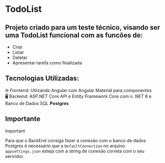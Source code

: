 # TodoList
## Projeto criado para um teste técnico, visando ser uma TodoList funcional com as funcões de:
  - Criar
  - Listar
  - Deletar
  - Apresentar tarefa como finalizada

## Tecnologias Utilizadas:
🌐 Frontend: Utilzando Angular com Angular Material para componentes <br>
🖥️ Backend: ASP.NET Core API e Entity Framework Core com o .NET 8 e Banco de Dados SQL **Postgres**

## Importante
> [!IMPORTANT]
> Para que o BackEnd consiga fazer a conexão com o banco de dados Postgres é necessário que a `DefaultConnection` no arquivo `appsettings.json` esteja com a string de conexão correta com o seu serividor.
